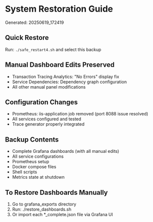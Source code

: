 # System Restoration Guide
Generated: 20250619_172419

## Quick Restore
Run: `./safe_restart4.sh` and select this backup

## Manual Dashboard Edits Preserved
- Transaction Tracing Analytics: "No Errors" display fix
- Service Dependencies: Dependency graph configuration
- All other manual panel modifications

## Configuration Changes
- Prometheus: iis-application job removed (port 8088 issue resolved)
- All services configured and tested
- Trace generator properly integrated

## Backup Contents
- Complete Grafana dashboards (with all manual edits)
- All service configurations
- Prometheus setup
- Docker compose files
- Shell scripts
- Metrics state at shutdown

## To Restore Dashboards Manually
1. Go to grafana_exports directory
2. Run: ./restore_dashboards.sh
3. Or import each *_complete.json file via Grafana UI
